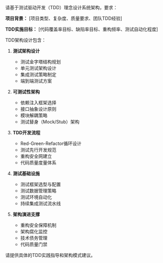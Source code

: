 请基于测试驱动开发（TDD）理念设计系统架构，要求：

**项目背景：**
[项目类型、复杂度、质量要求、团队TDD经验]

**TDD实施目标：**
[代码覆盖率目标、缺陷率目标、重构频率、测试自动化程度]

TDD架构设计包含：

1. **测试架构设计**
   - 测试金字塔结构规划
   - 单元测试架构设计
   - 集成测试策略制定
   - 端到端测试方案

2. **可测试性架构**
   - 依赖注入框架选择
   - 接口抽象设计原则
   - 模块解耦策略
   - 测试替身（Mock/Stub）架构

3. **TDD开发流程**
   - Red-Green-Refactor循环设计
   - 测试先行开发规范
   - 重构安全网建立
   - 代码质量度量体系

4. **测试基础设施**
   - 测试框架选型与配置
   - 测试数据管理策略
   - 测试环境自动化
   - 持续集成测试流水线

5. **架构演进支撑**
   - 重构安全保障机制
   - 架构腐化监控
   - 技术债务管理
   - 代码质量门禁

请提供具体的TDD实践指导和架构模式建议。
